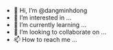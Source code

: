 - 👋 Hi, I’m @dangminhdong
- 👀 I’m interested in ...
- 🌱 I’m currently learning ...
- 💞️ I’m looking to collaborate on ...
- 📫 How to reach me ...

<!---
dangminhdong/dangminhdong is a ✨ special ✨ repository because its `README.md` (this file) appears on your GitHub profile.
You can click the Preview link to take a look at your changes.
--->
